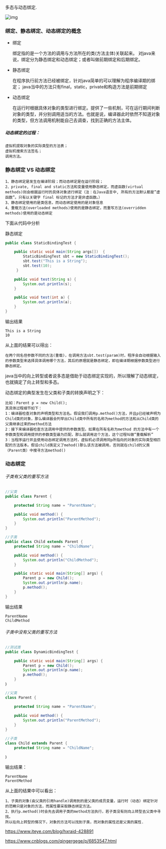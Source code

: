 多态与动态绑定.





![img](https://www.ibm.com/developerworks/cn/java/j-lo-polymorph/image011.jpg)





### 绑定、静态绑定、动态绑定的概念

- 绑定

  绑定指的是一个方法的调用与方法所在的类(方法主体)关联起来。
   对java来说，绑定分为静态绑定和动态绑定；或者叫做前期绑定和后期绑定。

- 静态绑定

  在程序执行前方法已经被绑定，针对java简单的可以理解为程序编译期的绑定；
   java当中的方法只有final，static，private和构造方法是前期绑定

- 动态绑定

  在运行时根据具体对象的类型进行绑定。提供了一些机制，可在运行期间判断对象的类型，并分别调用适当的方法。也就是说，编译器此时依然不知道对象的类型，但方法调用机制能自己去调查，找到正确的方法主体。

##### 动态绑定的过程：

```
虚拟机提取对象的实际类型的方法表；
虚拟机搜索方法签名；
调用方法。
```

### 静态绑定 VS 动态绑定

```
1、静态绑定是发生在编译阶段；而动态绑定是在运行阶段；
2、private, final and static方法和变量使用静态绑定，而虚函数(virtual methods)则会根据运行时的具体对象进行绑定（注：在Java语言中, 所有的方法默认都是”虚函数”。只有以关键字 final 标记的方法才是非虚函数。）
3、静态绑定使用的是类信息，而动态绑定使用的是对象信息
4、重载方法(overloaded methods)使用的是静态绑定，而重写方法(overridden methods)使用的是动态绑定
```

下面从代码中分析

静态绑定

```java
public class StaticBindingTest {

    public static void main(String args[])  {
        StaticBindingTest sbt = new StaticBindingTest();
        sbt.test("This is a String");
        sbt.test(10);
     }

    public void test(String s) {
        System.out.println(s);
    }

    public void test(int a) {
        System.out.println(a);
    }
}
```

输出结果

```
This is a String
10
```

从上面的结果可以得出：

```
在两个同名但参数不同的方法(重载)，在调用方法sbt.test(param)时，程序会自动根据输入的参数类型来选择具体调用哪个方法，其后的原理就是静态绑定，即在编译期根据参数类型进行静态绑定。
```

java当中的向上转型或者说多态是借助于动态绑定实现的，所以理解了动态绑定，也就搞定了向上转型和多态。

动态绑定的典型发生在父类和子类的转换声明之下：

```
比如：Parent p = new Child();
其具体过程细节如下：
1：编译器检查对象的声明类型和方法名。假设我们调用p.method()方法，并且p已经被声明为Child类的对象，那么编译器会列举出Child类中所有的名称为method的方法和从Child类的父类继承过来的method方法
2：接下来编译器检查方法调用中提供的参数类型。如果在所有名称为method 的方法中有一个参数类型和调用提供的参数类型最为匹配，那么就调用这个方法，这个过程叫做“重载解析” 
3：当程序运行并且使用动态绑定调用方法时，虚拟机必须调用同p所指向的对象的实际类型相匹配的方法版本。假设child类定义了mehod()那么该方法被调用，否则就在child的父类（Parent类）中搜寻方法method()
```

### 动态绑定

###### 子类有父类的重写方法

```java
//父类
public class Parent {

    protected String name = "ParentName";

    public void method() {
        System.out.println("ParentMethod");
    }
}

//子类
public class Child extends Parent {
    protected String name = "ChildName";

    public void method() {
        System.out.println("ChildMethod");
    }

    public static void main(String[] args) {
        Parent p = new Child();
        System.out.println(p.name);
        p.method();
    }
}
```

输出结果

```
ParentName
ChildMethod
```

###### 子类中没有父类的重写方法

```java
//测试类
public class DynamicBindingTest {

    public static void main(String[] args) {
        Parent p = new Child();
        System.out.println(p.name);
        p.method();
    }
｝

//父类
class Parent {

    protected String name = "ParentName";
    
    public void method() {
        System.out.println("ParentMethod");
    }
}

//子类
class Child extends Parent {
    protected String name = "ChildName";
    
｝    
```

输出结果：

```
ParentName
ParentMethod
```

从上面的结果中可以看出：

```
1、子类的对象(由父类的引用handle)调用到的是父类的成员变量，运行时（动态）绑定针对的范畴只是对象的方法，而属性要采取静态绑定方法。
2、执行p.method()时会先去调用子类的method方法执行，若子类没有则向上转型去父类中寻找。
所以在向上转型的情况下，对象的方法可以找到子类，而对象的属性还是父类的属性.
```

https://www.iteye.com/blog/hxraid-428891

https://www.cnblogs.com/qingergege/p/6853547.html